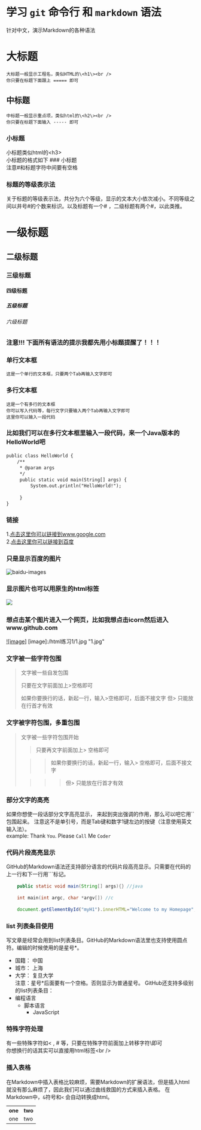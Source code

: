 # 学习 `git` 命令行 和 `markdown` 语法 

针对中文，演示Markdown的各种语法

大标题
=============================================
    大标题一般显示工程名，类似HTML的\<h1\><br />
    你只要在标题下面跟上 ===== 即可

中标题
---------------------------------------------
    中标题一般显示重点项，类似html的\<h2\><br />
    你只要在标题下面输入 ----- 即可

### 小标题
   小标题类似html的\<h3\><br />
   小标题的格式如下 ### 小标题<br />
   注意#和标题字符中间要有空格

### 标题的等级表示法
   关于标题的等级表示法，共分为六个等级，显示的文本大小依次减小。不同等级之间以井号#的个数来标识。以及标题有一个# ，二级标题有两个#，以此类推。
   #      一级标题
   ##     二级标题
   ###    三级标题
   ####   四级标题
   #####  五级标题
   ###### 六级标题

### 注意!!! 下面所有语法的提示我都先用小标题提醒了！！！

### 单行文本框
    这是一个单行的文本框，只要两个Tab再输入文字即可

### 多行文本框
    这是一个有多行的文本框
    你可以写入代码等，每行文字只要输入两个Tab再输入文字即可
    这里你可以输入一段代码

### 比如我们可以在多行文本框里输入一段代码，来一个Java版本的HelloWorld吧
    public class HelloWorld {
        /**
         * @param args
         */
         public static void main(String[] args) {
             System.out.println("HelloWorld!");

         }
    }

### 链接
 1.[点击这里你可以链接到www.google.com](http://www.google.com)<br />
 2.[点击这里你可以链接到百度](https://www.baidu.com)<br />

### 只是显示百度的图片
 ![baidu-images](http://www.baidu.com/img/bdlogo.png "baidu")

### 显示图片也可以用原生的html标签
 <img src="http://su.bdimg.com/static/superplus/img/logo_white.png" />

### 想点击某个图片进入一个网页，比如我想点击icorn然后进入www.github.com
 [![image]](http://www.github.com)
 [image]:/html练习1/1.jpg "1.jpg"

### 文字被一些字符包围
> 文字被一些自发包围
>
> 只要在文字前面加上>空格即可
>
> 如果你要换行的话，新起一行，输入>空格即可，后面不接文字
> 但> 只能放在行首才有效

### 文字被字符包围，多重包围
> 文字被一些字符包围开始
>
>> 只要再文字前面加上> 空格即可
>
>>> 如果你要换行的话，新起一行，输入> 空格即可，后面不接文字
>
>>>> 但> 只能放在行首才有效

### 部分文字的高亮
如果你想使一段话部分文字高亮显示， 来起到突出强调的作用，那么可以吧它用\`\`包围起来。
注意这不是单引号，而是Tab键和数字1键左边的按键（注意使用英文输入法）。<br />
 example:
    Thank `You`. Please `Call` Me `Coder`
### 代码片段高亮显示
GitHub的Markdown语法还支持部分语言的代码片段高亮显示。只需要在代码的上一行和下一行用\`\`\`标记。
```java
    public static void main(String[] args){} //java
```
```c
    int main(int argc, char *argv[]) //c
```
```javascript
    document.getElementById("myH1").innerHTML="Welcome to my Homepage";//javascript
```

### list 列表条目使用
写文章是经常会用到list列表条目。GitHub的Markdown语法里也支持使用圆点符。编辑的时候使用的是星号*。
* 国籍： 中国
* 城市： 上海
* 大学： 复旦大学
<br />注意：星号*后面要有一个空格。否则显示为普通星号。
GitHub还支持多级别的list列表条目：
* 编程语言
  * 脚本语言
    * JavaScript

### 特殊字符处理
有一些特殊字符如< , # 等，只要在特殊字符前面加上转移字符\即可<br />
你想换行的话其实可以直接用html标签\<br /\>

### 插入表格
在Markdown中插入表格比较麻烦，需要Markdown的扩展语法，但是插入html就没有那么麻烦了，因此我们可以通过曲线救国的方式来插入表格。
在Markdown中，`&`符号和`<` 会自动转换成html。

 <div>
    <table border="0">
        <tr>
            <th>one</th>
            <th>two</th>
        </tr>
        <tr>
            <td>one</td>
            <td>two</td>
        </tr>
    </table>
 </div>

